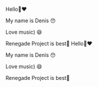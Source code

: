 Hello👋❤

My name is Denis 😯

Love music) 😄

Renegade Project is best📱
Hello👋❤

My name is Denis 😯

Love music) 😄

Renegade Project is best📱
